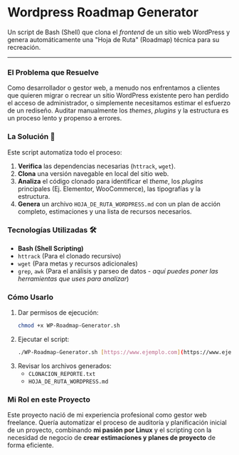 # Wordpress Roadmap Generator

Un script de Bash (Shell) que clona el *frontend* de un sitio web WordPress y genera automáticamente una "Hoja de Ruta" (Roadmap) técnica para su recreación.

---

### El Problema que Resuelve

Como desarrollador o gestor web, a menudo nos enfrentamos a clientes que quieren migrar o recrear un sitio WordPress existente pero han perdido el acceso de administrador, o simplemente necesitamos estimar el esfuerzo de un rediseño. Auditar manualmente los *themes*, *plugins* y la estructura es un proceso lento y propenso a errores.

### La Solución 🚀

Este script automatiza todo el proceso:

1.  **Verifica** las dependencias necesarias (`httrack`, `wget`).
2.  **Clona** una versión navegable en local del sitio web.
3.  **Analiza** el código clonado para identificar el *theme*, los *plugins* principales (Ej. Elementor, WooCommerce), las tipografías y la estructura.
4.  **Genera** un archivo `HOJA_DE_RUTA_WORDPRESS.md` con un plan de acción completo, estimaciones y una lista de recursos necesarios.

### Tecnologías Utilizadas 🛠️

* **Bash (Shell Scripting)**
* `httrack` (Para el clonado recursivo)
* `wget` (Para metas y recursos adicionales)
* `grep`, `awk` (Para el análisis y parseo de datos - *aquí puedes poner las herramientas que uses para analizar*)

### Cómo Usarlo

1.  Dar permisos de ejecución:
    ```bash
    chmod +x WP-Roadmap-Generator.sh
    ```
2.  Ejecutar el script:
    ```bash
    ./WP-Roadmap-Generator.sh [https://www.ejemplo.com](https://www.ejemplo.com)
    ```
3.  Revisar los archivos generados:
    * `CLONACION_REPORTE.txt`
    * `HOJA_DE_RUTA_WORDPRESS.md`

### Mi Rol en este Proyecto

Este proyecto nació de mi experiencia profesional como gestor web freelance. Quería automatizar el proceso de auditoría y planificación inicial de un proyecto, combinando **mi pasión por Linux** y el scripting con la necesidad de negocio de **crear estimaciones y planes de proyecto** de forma eficiente.
